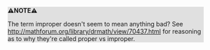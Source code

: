 <div style="margin:2em; background-color: #e0e0e0;">

<strong>⚠️NOTE️️️⚠️</strong>

The term improper doesn't seem to mean anything bad? See http://mathforum.org/library/drmath/view/70437.html for reasoning as to why they're called proper vs improper.
</div>

